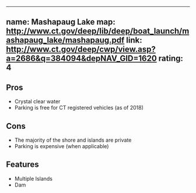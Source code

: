 
---
name: Mashapaug Lake
map: http://www.ct.gov/deep/lib/deep/boat_launch/mashapaug_lake/mashapaug.pdf
link: http://www.ct.gov/deep/cwp/view.asp?a=2686&q=384094&depNAV_GID=1620
rating: 4
---
 
## Pros
 
- Crystal clear water
- Parking is free for CT registered vehicles (as of 2018)
 
## Cons
 
- The majority of the shore and islands are private
- Parking is expensive (when applicable)

 
## Features
 
- Multiple Islands
- Dam
 
